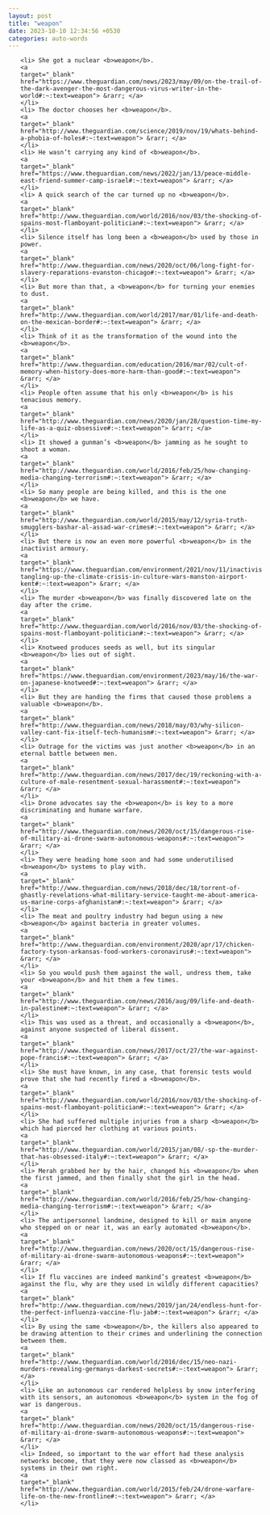 ```yaml
---
layout: post
title: "weapon"
date: 2023-10-10 12:34:56 +0530
categories: auto-words
---
```

<ol>

    <li> She got a nuclear <b>weapon</b>.
    <a 
    target="_blank" 
    href="https://www.theguardian.com/news/2023/may/09/on-the-trail-of-the-dark-avenger-the-most-dangerous-virus-writer-in-the-world#:~:text=weapon"> &rarr; </a>
    </li>
    <li> The doctor chooses her <b>weapon</b>.
    <a 
    target="_blank" 
    href="http://www.theguardian.com/science/2019/nov/19/whats-behind-a-phobia-of-holes#:~:text=weapon"> &rarr; </a>
    </li>
    <li> He wasn’t carrying any kind of <b>weapon</b>.
    <a 
    target="_blank" 
    href="https://www.theguardian.com/news/2022/jan/13/peace-middle-east-friend-summer-camp-israel#:~:text=weapon"> &rarr; </a>
    </li>
    <li> A quick search of the car turned up no <b>weapon</b>.
    <a 
    target="_blank" 
    href="http://www.theguardian.com/world/2016/nov/03/the-shocking-of-spains-most-flamboyant-politician#:~:text=weapon"> &rarr; </a>
    </li>
    <li> Silence itself has long been a <b>weapon</b> used by those in power.
    <a 
    target="_blank" 
    href="http://www.theguardian.com/news/2020/oct/06/long-fight-for-slavery-reparations-evanston-chicago#:~:text=weapon"> &rarr; </a>
    </li>
    <li> But more than that, a <b>weapon</b> for turning your enemies to dust.
    <a 
    target="_blank" 
    href="http://www.theguardian.com/world/2017/mar/01/life-and-death-on-the-mexican-border#:~:text=weapon"> &rarr; </a>
    </li>
    <li> Think of it as the transformation of the wound into the <b>weapon</b>.
    <a 
    target="_blank" 
    href="http://www.theguardian.com/education/2016/mar/02/cult-of-memory-when-history-does-more-harm-than-good#:~:text=weapon"> &rarr; </a>
    </li>
    <li> People often assume that his only <b>weapon</b> is his tenacious memory.
    <a 
    target="_blank" 
    href="http://www.theguardian.com/news/2020/jan/28/question-time-my-life-as-a-quiz-obsessive#:~:text=weapon"> &rarr; </a>
    </li>
    <li> It showed a gunman’s <b>weapon</b> jamming as he sought to shoot a woman.
    <a 
    target="_blank" 
    href="http://www.theguardian.com/world/2016/feb/25/how-changing-media-changing-terrorism#:~:text=weapon"> &rarr; </a>
    </li>
    <li> So many people are being killed, and this is the one <b>weapon</b> we have.
    <a 
    target="_blank" 
    href="http://www.theguardian.com/world/2015/may/12/syria-truth-smugglers-bashar-al-assad-war-crimes#:~:text=weapon"> &rarr; </a>
    </li>
    <li> But there is now an even more powerful <b>weapon</b> in the inactivist armoury.
    <a 
    target="_blank" 
    href="https://www.theguardian.com/environment/2021/nov/11/inactivists-tangling-up-the-climate-crisis-in-culture-wars-manston-airport-kent#:~:text=weapon"> &rarr; </a>
    </li>
    <li> The murder <b>weapon</b> was finally discovered late on the day after the crime.
    <a 
    target="_blank" 
    href="http://www.theguardian.com/world/2016/nov/03/the-shocking-of-spains-most-flamboyant-politician#:~:text=weapon"> &rarr; </a>
    </li>
    <li> Knotweed produces seeds as well, but its singular <b>weapon</b> lies out of sight.
    <a 
    target="_blank" 
    href="https://www.theguardian.com/environment/2023/may/16/the-war-on-japanese-knotweed#:~:text=weapon"> &rarr; </a>
    </li>
    <li> But they are handing the firms that caused those problems a valuable <b>weapon</b>.
    <a 
    target="_blank" 
    href="http://www.theguardian.com/news/2018/may/03/why-silicon-valley-cant-fix-itself-tech-humanism#:~:text=weapon"> &rarr; </a>
    </li>
    <li> Outrage for the victims was just another <b>weapon</b> in an eternal battle between men.
    <a 
    target="_blank" 
    href="http://www.theguardian.com/news/2017/dec/19/reckoning-with-a-culture-of-male-resentment-sexual-harassment#:~:text=weapon"> &rarr; </a>
    </li>
    <li> Drone advocates say the <b>weapon</b> is key to a more discriminating and humane warfare.
    <a 
    target="_blank" 
    href="http://www.theguardian.com/news/2020/oct/15/dangerous-rise-of-military-ai-drone-swarm-autonomous-weapons#:~:text=weapon"> &rarr; </a>
    </li>
    <li> They were heading home soon and had some underutilised <b>weapon</b> systems to play with.
    <a 
    target="_blank" 
    href="http://www.theguardian.com/news/2018/dec/18/torrent-of-ghastly-revelations-what-military-service-taught-me-about-america-us-marine-corps-afghanistan#:~:text=weapon"> &rarr; </a>
    </li>
    <li> The meat and poultry industry had begun using a new <b>weapon</b> against bacteria in greater volumes.
    <a 
    target="_blank" 
    href="http://www.theguardian.com/environment/2020/apr/17/chicken-factory-tyson-arkansas-food-workers-coronavirus#:~:text=weapon"> &rarr; </a>
    </li>
    <li> So you would push them against the wall, undress them, take your <b>weapon</b> and hit them a few times.
    <a 
    target="_blank" 
    href="http://www.theguardian.com/news/2016/aug/09/life-and-death-in-palestine#:~:text=weapon"> &rarr; </a>
    </li>
    <li> This was used as a threat, and occasionally a <b>weapon</b>, against anyone suspected of liberal dissent.
    <a 
    target="_blank" 
    href="http://www.theguardian.com/news/2017/oct/27/the-war-against-pope-francis#:~:text=weapon"> &rarr; </a>
    </li>
    <li> She must have known, in any case, that forensic tests would prove that she had recently fired a <b>weapon</b>.
    <a 
    target="_blank" 
    href="http://www.theguardian.com/world/2016/nov/03/the-shocking-of-spains-most-flamboyant-politician#:~:text=weapon"> &rarr; </a>
    </li>
    <li> She had suffered multiple injuries from a sharp <b>weapon</b> which had pierced her clothing at various points.
    <a 
    target="_blank" 
    href="http://www.theguardian.com/world/2015/jan/08/-sp-the-murder-that-has-obsessed-italy#:~:text=weapon"> &rarr; </a>
    </li>
    <li> Merah grabbed her by the hair, changed his <b>weapon</b> when the first jammed, and then finally shot the girl in the head.
    <a 
    target="_blank" 
    href="http://www.theguardian.com/world/2016/feb/25/how-changing-media-changing-terrorism#:~:text=weapon"> &rarr; </a>
    </li>
    <li> The antipersonnel landmine, designed to kill or maim anyone who stepped on or near it, was an early automated <b>weapon</b>.
    <a 
    target="_blank" 
    href="http://www.theguardian.com/news/2020/oct/15/dangerous-rise-of-military-ai-drone-swarm-autonomous-weapons#:~:text=weapon"> &rarr; </a>
    </li>
    <li> If flu vaccines are indeed mankind’s greatest <b>weapon</b> against the flu, why are they used in wildly different capacities?
    <a 
    target="_blank" 
    href="http://www.theguardian.com/news/2019/jan/24/endless-hunt-for-the-perfect-influenza-vaccine-flu-jab#:~:text=weapon"> &rarr; </a>
    </li>
    <li> By using the same <b>weapon</b>, the killers also appeared to be drawing attention to their crimes and underlining the connection between them.
    <a 
    target="_blank" 
    href="http://www.theguardian.com/world/2016/dec/15/neo-nazi-murders-revealing-germanys-darkest-secrets#:~:text=weapon"> &rarr; </a>
    </li>
    <li> Like an autonomous car rendered helpless by snow interfering with its sensors, an autonomous <b>weapon</b> system in the fog of war is dangerous.
    <a 
    target="_blank" 
    href="http://www.theguardian.com/news/2020/oct/15/dangerous-rise-of-military-ai-drone-swarm-autonomous-weapons#:~:text=weapon"> &rarr; </a>
    </li>
    <li> Indeed, so important to the war effort had these analysis networks become, that they were now classed as <b>weapon</b> systems in their own right.
    <a 
    target="_blank" 
    href="http://www.theguardian.com/world/2015/feb/24/drone-warfare-life-on-the-new-frontline#:~:text=weapon"> &rarr; </a>
    </li>